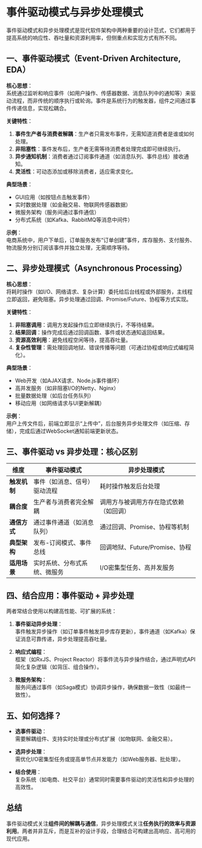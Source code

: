 # 事件驱动模式与异步处理模式

事件驱动模式和异步处理模式是现代软件架构中两种重要的设计范式，它们都用于提高系统的响应性、吞吐量和资源利用率，但侧重点和实现方式有所不同。

## 一、事件驱动模式（Event-Driven Architecture, EDA）
**核心思想**：  
系统通过监听和响应事件（如用户操作、传感器数据、消息队列中的通知等）来驱动流程，而非传统的顺序执行或轮询。事件是系统行为的触发器，组件之间通过事件传递信息，实现松耦合。

**关键特性**：
1. **事件生产者与消费者解耦**：生产者只需发布事件，无需知道消费者是谁或如何处理。
2. **非阻塞性**：事件发布后，生产者无需等待消费者处理完成即可继续执行。
3. **异步通知机制**：消费者通过订阅事件通道（如消息队列、事件总线）接收通知。
4. **灵活性**：可动态添加或移除消费者，适应需求变化。

**典型场景**：
- GUI应用（如按钮点击触发事件）
- 实时数据处理（如金融交易、物联网传感器数据）
- 微服务架构（服务间通过事件通信）
- 分布式系统（如Kafka、RabbitMQ等消息中间件）

**示例**：  
电商系统中，用户下单后，订单服务发布“订单创建”事件，库存服务、支付服务、物流服务分别订阅该事件并独立处理，无需顺序等待。

## 二、异步处理模式（Asynchronous Processing）
**核心思想**：  
将耗时操作（如I/O、网络请求、复杂计算）委托给后台线程或外部服务，主线程立即返回，避免阻塞。异步处理通过回调、Promise/Future、协程等方式实现。

**关键特性**：
1. **非阻塞调用**：调用方发起操作后立即继续执行，不等待结果。
2. **结果回调**：操作完成后通过回调函数、事件或状态通知返回结果。
3. **资源高效利用**：避免线程空闲等待，提高吞吐量。
4. **复杂性管理**：需处理回调地狱、错误传播等问题（可通过协程或响应式编程简化）。

**典型场景**：
- Web开发（如AJAX请求、Node.js事件循环）
- 高并发服务（如非阻塞I/O的Netty、Nginx）
- 批量数据处理（如后台任务队列）
- 移动应用（如网络请求与UI更新解耦）

**示例**：  
用户上传文件后，前端立即显示“上传中”，后台服务异步处理文件（如压缩、存储），完成后通过WebSocket通知前端更新状态。

## 三、事件驱动 vs 异步处理：核心区别
| **维度**   | **事件驱动模式**     | **异步处理模式**             |
|----------|----------------|------------------------|
| **触发机制** | 事件（如消息、信号）驱动流程 | 耗时操作触发后台处理             |
| **耦合度**  | 生产者与消费者完全解耦    | 调用方与被调用方存在隐式依赖（如回调）    |
| **通信方式** | 通过事件通道（如消息队列）  | 通过回调、Promise、协程等机制     |
| **典型架构** | 发布-订阅模式、事件总线   | 回调地狱、Future/Promise、协程 |
| **适用场景** | 实时系统、分布式系统、微服务 | I/O密集型任务、高并发服务         |

## 四、结合应用：事件驱动 + 异步处理
两者常结合使用以构建高性能、可扩展的系统：
1. **事件驱动异步处理**：  
   事件触发异步操作（如订单事件触发异步库存更新），事件通道（如Kafka）保证消息可靠传递，异步处理提高吞吐量。

2. **响应式编程**：  
   框架（如RxJS、Project Reactor）将事件流与异步操作结合，通过声明式API简化复杂逻辑（如背压、组合操作）。

3. **微服务架构**：  
   服务间通过事件（如Saga模式）协调异步操作，确保数据一致性（如最终一致性）。

## 五、如何选择？
- **选事件驱动**：  
  需要解耦组件、支持实时处理或分布式扩展（如物联网、金融交易）。

- **选异步处理**：  
  需优化I/O密集型任务或提高单节点并发能力（如Web服务器、批处理）。

- **结合使用**：  
  复杂系统（如电商、社交平台）通常同时需要事件驱动的灵活性和异步处理的高效性。

## 总结
事件驱动模式关注**组件间的解耦与通信**，异步处理模式关注**任务执行的效率与资源利用**。两者并非互斥，而是互补的设计手段，合理结合可构建出高响应、高可用的现代应用。
